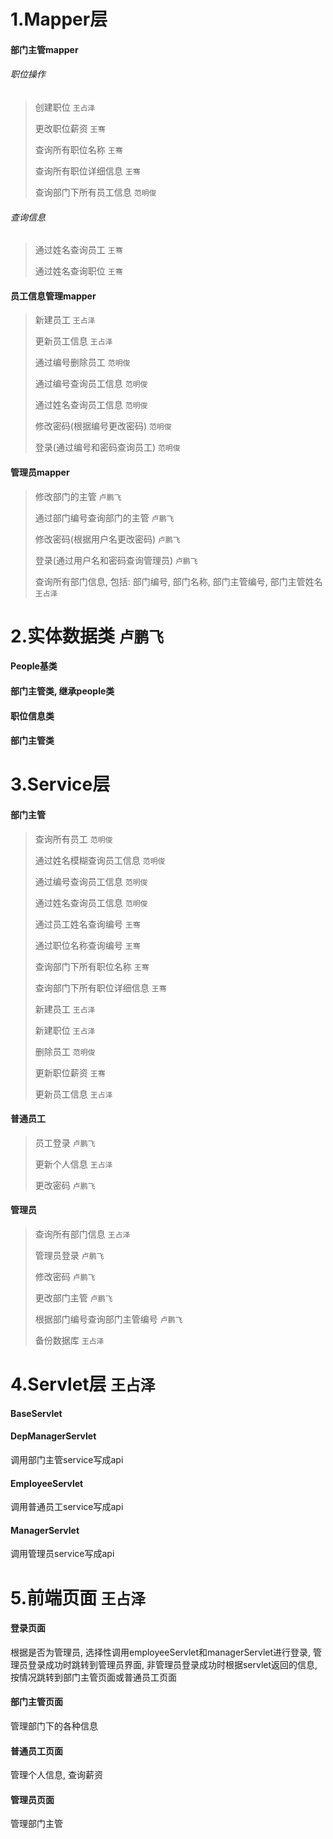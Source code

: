 # 1.Mapper层

#### 部门主管mapper

###### 职位操作

>   创建职位 ```王占泽```
>
>   更改职位薪资 ```王骞```
>
>   查询所有职位名称 ```王骞```
>
>   查询所有职位详细信息 ```王骞```
> 
>   查询部门下所有员工信息 ```范明俊```

###### 查询信息

>   通过姓名查询员工 ```王骞```
>
>   通过姓名查询职位 ```王骞```

#### 员工信息管理mapper

>   新建员工 ```王占泽```
>
>   更新员工信息 ```王占泽```
>
>   通过编号删除员工 ```范明俊```
>
>   通过编号查询员工信息 ```范明俊```
>
>   通过姓名查询员工信息 ```范明俊```
>
>   修改密码(根据编号更改密码) ```范明俊```
>
>   登录(通过编号和密码查询员工) ```范明俊```

#### 管理员mapper

>   修改部门的主管 ```卢鹏飞```
>
>   通过部门编号查询部门的主管 ```卢鹏飞```
>
>   修改密码(根据用户名更改密码) ```卢鹏飞```
>
>   登录(通过用户名和密码查询管理员) ```卢鹏飞```
>
>   查询所有部门信息, 包括: 部门编号, 部门名称, 部门主管编号, 部门主管姓名 ```王占泽```

# 2.实体数据类 ```卢鹏飞```

#### People基类

#### 部门主管类, 继承people类

#### 职位信息类

#### 部门主管类

# 3.Service层

#### 部门主管

>查询所有员工 ```范明俊```
>
>通过姓名模糊查询员工信息 ```范明俊```
>
>通过编号查询员工信息 ```范明俊```
>
>通过姓名查询员工信息 ```范明俊```
>
>通过员工姓名查询编号 ```王骞```
>
>通过职位名称查询编号 ```王骞```
>
>查询部门下所有职位名称 ```王骞```
>
>查询部门下所有职位详细信息 ```王骞```
>
>新建员工 ```王占泽```
>
>新建职位 ```王占泽```
>
>删除员工 ```范明俊```
>
>更新职位薪资 ```王骞```
>
>更新员工信息 ```王占泽```

#### 普通员工

>   员工登录 ```卢鹏飞```
>
>   更新个人信息 ```王占泽```
>
>   更改密码 ```卢鹏飞```

#### 管理员

>   查询所有部门信息 ```王占泽``` 
>
>   管理员登录 ```卢鹏飞```
>
>   修改密码 ```卢鹏飞```
>
>   更改部门主管 ```卢鹏飞```
>
>   根据部门编号查询部门主管编号 ```卢鹏飞```
>
>   备份数据库 ```王占泽```

# 4.Servlet层 ```王占泽```

#### BaseServlet

#### DepManagerServlet

调用部门主管service写成api

#### EmployeeServlet

调用普通员工service写成api

#### ManagerServlet

调用管理员service写成api

# 5.前端页面 ```王占泽```

#### 登录页面

根据是否为管理员, 选择性调用employeeServlet和managerServlet进行登录, 管理员登录成功时跳转到管理员界面, 非管理员登录成功时根据servlet返回的信息, 按情况跳转到部门主管页面或普通员工页面

#### 部门主管页面

管理部门下的各种信息

#### 普通员工页面

管理个人信息, 查询薪资

#### 管理员页面

管理部门主管